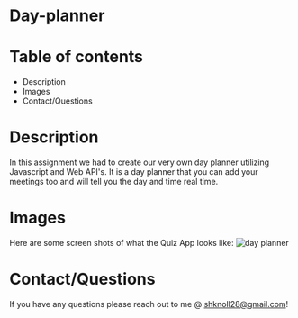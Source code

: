 # Day-planner

# Table of contents
<ul>
  <li>Description</li>
  <li>Images</li>
  <li>Contact/Questions</li>
  </ul>
  
# Description 

In this assignment we had to create our very own day planner utilizing Javascript and Web API's. It is a  day planner that you can add your meetings too and will tell you the day and time real time. 

# Images

Here are some screen shots of what the Quiz App looks like:
![day planner](https://user-images.githubusercontent.com/87549270/132282303-e6ce5c99-e7c9-4daf-ab20-4017fae7f9ab.PNG)


# Contact/Questions
If you have any questions please reach out to me @ shknoll28@gmail.com!
